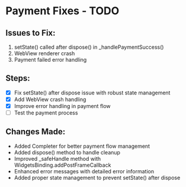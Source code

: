 # Payment Fixes - TODO

## Issues to Fix:
1. setState() called after dispose() in _handlePaymentSuccess()
2. WebView renderer crash
3. Payment failed error handling

## Steps:
- [x] Fix setState() after dispose issue with robust state management
- [x] Add WebView crash handling
- [x] Improve error handling in payment flow
- [ ] Test the payment process

## Changes Made:
- Added Completer for better payment flow management
- Added dispose() method to handle cleanup
- Improved _safeHandle method with WidgetsBinding.addPostFrameCallback
- Enhanced error messages with detailed error information
- Added proper state management to prevent setState() after dispose
